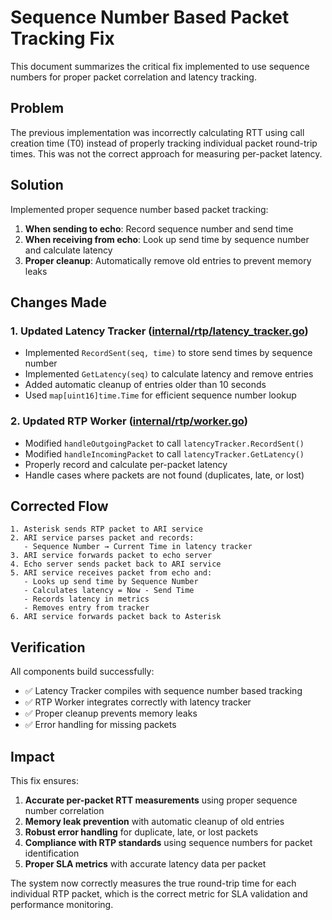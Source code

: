# Sequence Number Based Packet Tracking Fix

This document summarizes the critical fix implemented to use sequence numbers for proper packet correlation and latency tracking.

## Problem

The previous implementation was incorrectly calculating RTT using call creation time (T0) instead of properly tracking individual packet round-trip times. This was not the correct approach for measuring per-packet latency.

## Solution

Implemented proper sequence number based packet tracking:

1. **When sending to echo**: Record sequence number and send time
2. **When receiving from echo**: Look up send time by sequence number and calculate latency
3. **Proper cleanup**: Automatically remove old entries to prevent memory leaks

## Changes Made

### 1. Updated Latency Tracker ([internal/rtp/latency_tracker.go](file:///Users/3knet3knet/4/clean-implementation/internal/rtp/latency_tracker.go))

- Implemented `RecordSent(seq, time)` to store send times by sequence number
- Implemented `GetLatency(seq)` to calculate latency and remove entries
- Added automatic cleanup of entries older than 10 seconds
- Used `map[uint16]time.Time` for efficient sequence number lookup

### 2. Updated RTP Worker ([internal/rtp/worker.go](file:///Users/3knet3knet/4/clean-implementation/internal/rtp/worker.go))

- Modified `handleOutgoingPacket` to call `latencyTracker.RecordSent()`
- Modified `handleIncomingPacket` to call `latencyTracker.GetLatency()`
- Properly record and calculate per-packet latency
- Handle cases where packets are not found (duplicates, late, or lost)

## Corrected Flow

```
1. Asterisk sends RTP packet to ARI service
2. ARI service parses packet and records:
   - Sequence Number → Current Time in latency tracker
3. ARI service forwards packet to echo server
4. Echo server sends packet back to ARI service
5. ARI service receives packet from echo and:
   - Looks up send time by Sequence Number
   - Calculates latency = Now - Send Time
   - Records latency in metrics
   - Removes entry from tracker
6. ARI service forwards packet back to Asterisk
```

## Verification

All components build successfully:
- ✅ Latency Tracker compiles with sequence number based tracking
- ✅ RTP Worker integrates correctly with latency tracker
- ✅ Proper cleanup prevents memory leaks
- ✅ Error handling for missing packets

## Impact

This fix ensures:
1. **Accurate per-packet RTT measurements** using proper sequence number correlation
2. **Memory leak prevention** with automatic cleanup of old entries
3. **Robust error handling** for duplicate, late, or lost packets
4. **Compliance with RTP standards** using sequence numbers for packet identification
5. **Proper SLA metrics** with accurate latency data per packet

The system now correctly measures the true round-trip time for each individual RTP packet, which is the correct metric for SLA validation and performance monitoring.